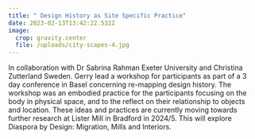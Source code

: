 ```yaml
---
title: " Design History as Site Specific Practice"
date: 2023-02-13T13:42:22.532Z
image:
  crop: gravity.center
  file: /uploads/city-scapes-4.jpg
---
```

In collaboration with Dr Sabrina Rahman Exeter University and Christina Zutterland Sweden. Gerry lead a workshop  for participants as part of a 3 day conference in Basel concerning re-mapping design history. The workshop was an embodied practice for the participants focusing on the body in physical space, and to the reflect on their relationship to objects and location. These ideas and practices are currently moving towards further research at Lister Mill in Bradford in 2024/5. This will explore Diaspora by Design: Migration, Mills and Interiors.